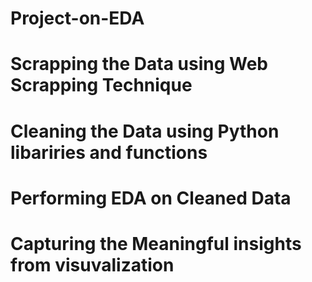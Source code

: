 # Project-on-EDA
# Scrapping the Data using Web Scrapping Technique
# Cleaning the Data using Python libariries and functions
# Performing EDA on Cleaned Data
# Capturing the Meaningful insights from visuvalization
